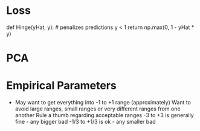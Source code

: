 
# Loss
def Hinge(yHat, y): # penalizes predictions y < 1
    return np.max(0, 1 - yHat * y)

# PCA


# Empirical Parameters
* May want to get everything into -1 to +1 range (approximately)
Want to avoid large ranges, small ranges or very different ranges from one another
Rule a thumb regarding acceptable ranges
-3 to +3 is generally fine - any bigger bad
-1/3 to +1/3 is ok - any smaller bad
